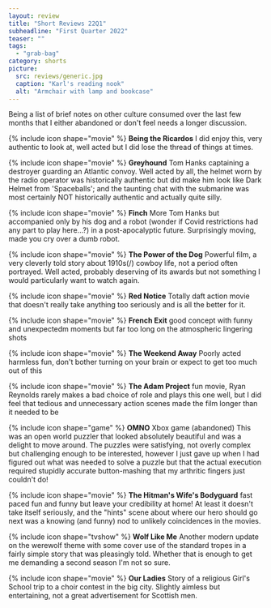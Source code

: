 ```yaml
---
layout: review
title: "Short Reviews 22Q1"
subheadline: "First Quarter 2022"
teaser: ""
tags:
  - "grab-bag"
category: shorts
picture:
  src: reviews/generic.jpg
  caption: "Karl's reading nook"
  alt: "Armchair with lamp and bookcase"
---
```


Being a list of brief notes on other culture consumed over the last few months that I either abandoned or don't feel needs a longer discussion.

{% include icon shape="movie" %} **Being the Ricardos** I did enjoy this, very authentic to look at, well acted but I did lose the thread of things at times.

{% include icon shape="movie" %} **Greyhound** Tom Hanks captaining a destroyer guarding an Atlantic convoy. Well acted by all, the
helmet worn by the radio operator was historically authentic but did make him look like Dark Helmet from
'Spaceballs'; and the taunting chat with the submarine was most certainly NOT historically authentic and
actually quite silly.

{% include icon shape="movie" %} **Finch** More Tom Hanks but accompanied only by his dog and a robot (wonder if Covid restrictions had
any part to play here...?) in a post-apocalyptic future. Surprisingly moving, made you cry over a
dumb robot.

{% include icon shape="movie" %} **The Power of the Dog** Powerful film, a very cleverly told story about 1910s(/) cowboy life, not a period
often portrayed. Well acted, probably deserving of its awards but not something I would particularly want
to watch again.

{% include icon shape="movie" %} **Red Notice** Totally daft action movie that doesn't really take anything too seriously and is all the
better for it.

{% include icon shape="movie" %} **French Exit** good concept with funny and unexpectedm moments but far too long on the atmospheric lingering shots

{% include icon shape="movie" %} **The Weekend Away** Poorly acted harmless fun, don't bother turning on your brain or expect to get too much out of this

{% include icon shape="movie" %} **The Adam Project** fun movie, Ryan Reynolds rarely makes a bad choice of role
and plays this one well, but I did feel that tedious and unnecessary action scenes made the film longer than it needed to be

{% include icon shape="game" %} **OMNO** Xbox game (abandoned) This was an open world puzzler that looked absolutely beautiful and was a delight
to move around. The puzzles were satisfying, not overly complex but challenging enough to be interested, however I just gave  up when I had 
figured out what was needed to solve a puzzle but that the actual execution required stupidly accurate button-mashing that my arthritic fingers just couldn't do!

{% include icon shape="movie" %} **The Hitman's Wife's Bodyguard** fast paced fun and funny but leave your credibility at home! At least it doesn't take
itself seriously, and the "hints" scene about where our hero should go next was a knowing (and funny) nod to unlikely coincidences in the movies.

{% include icon shape="tvshow" %} **Wolf Like Me** Another modern update on the werewolf theme with some cover use of the standard tropes in a 
fairly simple story that was pleasingly told. Whether that is enough to get me demanding a second season I'm not so sure.

{% include icon shape="movie" %} **Our Ladies** Story of a religious Girl's School trip to a choir contest in the big city.
Slightly aimless but entertaining, not a great advertisement for Scottish men.
